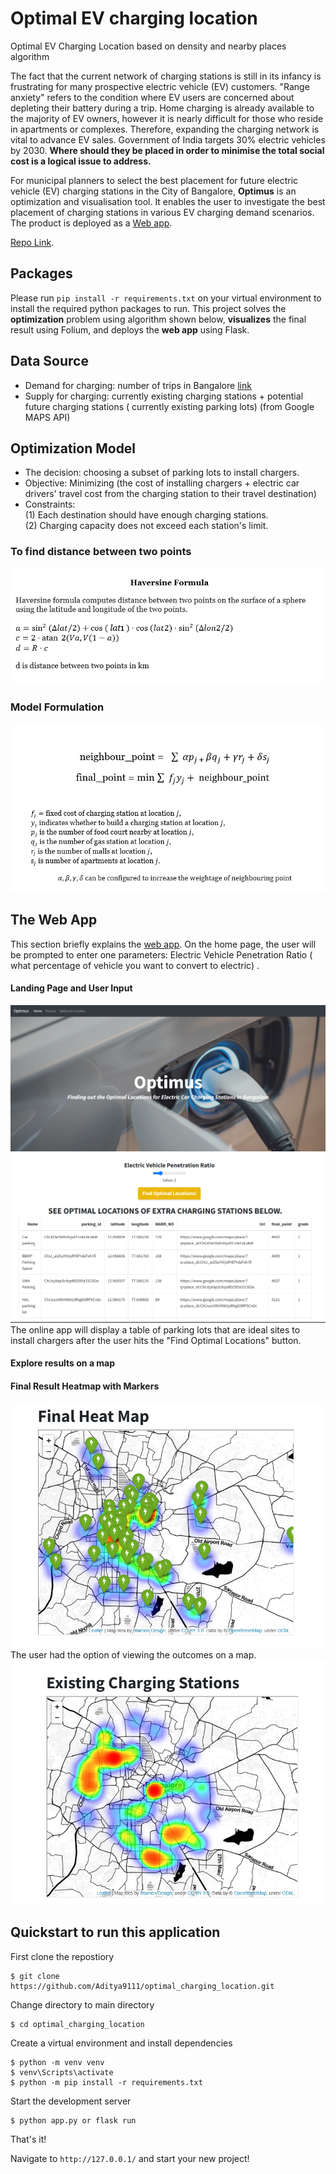 # Optimal EV charging location
Optimal EV Charging Location based on density and nearby places algorithm


The fact that the current network of charging stations is still in its infancy is frustrating for many prospective electric vehicle (EV) customers. "Range anxiety" refers to the condition where EV users are concerned about depleting their battery during a trip. Home charging is already available to the majority of EV owners, however it is nearly difficult for those who reside in apartments or complexes. Therefore, expanding the charging network is vital to advance EV sales. Government of India targets 30% electric vehicles by 2030. **Where should they be placed in order to minimise the total social cost is a logical issue to address.**

For municipal planners to select the best placement for future electric vehicle (EV) charging stations in the City of Bangalore, **Optimus** is an optimization and visualisation tool. It enables the user to investigate the best placement of charging stations in various EV charging demand scenarios. The product is deployed as a [Web app](http://optimus.herokuapp.com/). 

[Repo Link](https://github.com/Aditya9111/optimal_charging_location). 
## Packages
Please run `pip install -r requirements.txt` on your virtual environment to install the required python packages to run. This project solves the **optimization** problem using algorithm shown below, **visualizes** the final result using Folium, and deploys the **web app** using Flask. 

## Data Source
* Demand for charging: number of trips in Bangalore [link](https://github.com/syedmisbah/Uber-movement-bangalore-dataset)
* Supply for charging: currently existing charging stations + potential future charging stations ( currently existing parking lots) (from Google MAPS API)

## Optimization Model  
* The decision: choosing a subset of parking lots to install chargers. 
* Objective: Minimizing (the cost of installing chargers + electric car drivers' travel cost from the charging station to their travel destination)
* Constraints:  <br>
(1) Each destination should have enough charging stations.<br>
(2) Charging capacity does not exceed each station's limit.

### To find distance between two points

![haversine](https://raw.githubusercontent.com/Aditya9111/optimal_charging_location/main/pics/haversine.png)

### Model Formulation

![formulation](https://raw.githubusercontent.com/Aditya9111/optimal_charging_location/main/pics/10.png)


## The Web App
This section briefly explains the [web app](http://optimus.herokuapp.com/). On the home page, the user will be prompted to enter one parameters: Electric Vehicle Penetration Ratio ( what percentage of vehicle you want to convert to electric) . 
#### Landing Page and User Input
![Landing Page](https://raw.githubusercontent.com/Aditya9111/optimal_charging_location/main/pics/1.png)
![user-input](https://raw.githubusercontent.com/Aditya9111/optimal_charging_location/main/pics/11.png)
The online app will display a table of parking lots that are ideal sites to install chargers after the user hits the "Find Optimal Locations" button.

#### Explore results on a map
#### Final Result Heatmap with Markers
![Heat Map](https://raw.githubusercontent.com/Aditya9111/optimal_charging_location/main/pics/4.png)
The user had the option of viewing the outcomes on a map.
![existing charging section](https://raw.githubusercontent.com/Aditya9111/optimal_charging_location/main/pics/2.png)

## Quickstart to run this application

First clone the repostiory

```
$ git clone https://github.com/Aditya9111/optimal_charging_location.git
```
Change directory to main directory

```
$ cd optimal_charging_location
```
Create a virtual environment and install dependencies
```
$ python -m venv venv
$ venv\Scripts\activate
$ python -m pip install -r requirements.txt
```

Start the development server
```
$ python app.py or flask run
```
That's it! 

Navigate to `http://127.0.0.1/` and start your new project!

